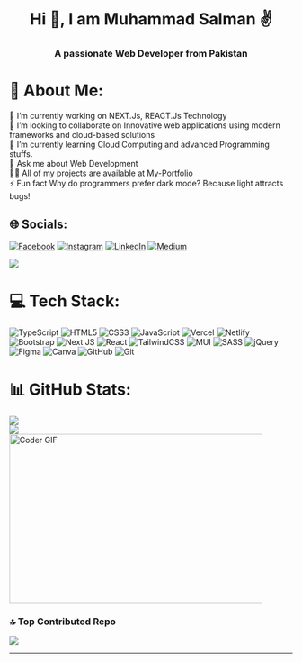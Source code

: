<h1 align="center">Hi 🚀, I am Muhammad Salman ✌</h1>
<h3 align="center">A passionate Web Developer from Pakistan</h3>


# 💫 About Me:
🔭 I’m currently working on NEXT.Js, REACT.Js Technology
<br>
👯 I’m looking to collaborate on Innovative web applications using modern frameworks and cloud-based solutions
<br>
🌱 I’m currently learning Cloud Computing and advanced Programming stuffs.
<br>
💬 Ask me about Web Development
<br>
👨‍💻 All of my projects are available at [My-Portfolio](https://muhammadsalman-portfolio.vercel.app/) 
<br>
⚡ Fun fact Why do programmers prefer dark mode? Because light attracts bugs!<br>


## 🌐 Socials:
[![Facebook](https://img.shields.io/badge/Facebook-%231877F2.svg?logo=Facebook&logoColor=white)](https://facebook.com/https://web.facebook.com/salmano4/?_rdc=1&_rdr) [![Instagram](https://img.shields.io/badge/Instagram-%23E4405F.svg?logo=Instagram&logoColor=white)](https://instagram.com/https://www.instagram.com/salmanop402/?igsh=mw03mnkwd3zrannhza%3d%3d) [![LinkedIn](https://img.shields.io/badge/LinkedIn-%230077B5.svg?logo=linkedin&logoColor=white)](https://linkedin.com/in/https://www.linkedin.com/in/muhammad-salman-cr7/) [![Medium](https://img.shields.io/badge/Medium-12100E?logo=medium&logoColor=white)](https://medium.com/@https://medium.com/@m.salman07) 

[![](https://visitcount.itsvg.in/api?id=SalmanO7&icon=5&color=11)](https://visitcount.itsvg.in)


# 💻 Tech Stack:
![TypeScript](https://img.shields.io/badge/typescript-%23007ACC.svg?style=for-the-badge&logo=typescript&logoColor=white) ![HTML5](https://img.shields.io/badge/html5-%23E34F26.svg?style=for-the-badge&logo=html5&logoColor=white) ![CSS3](https://img.shields.io/badge/css3-%231572B6.svg?style=for-the-badge&logo=css3&logoColor=white) ![JavaScript](https://img.shields.io/badge/javascript-%23323330.svg?style=for-the-badge&logo=javascript&logoColor=%23F7DF1E) ![Vercel](https://img.shields.io/badge/vercel-%23000000.svg?style=for-the-badge&logo=vercel&logoColor=white) ![Netlify](https://img.shields.io/badge/netlify-%23000000.svg?style=for-the-badge&logo=netlify&logoColor=#00C7B7) ![Bootstrap](https://img.shields.io/badge/bootstrap-%238511FA.svg?style=for-the-badge&logo=bootstrap&logoColor=white) ![Next JS](https://img.shields.io/badge/Next-black?style=for-the-badge&logo=next.js&logoColor=white) ![React](https://img.shields.io/badge/react-%2320232a.svg?style=for-the-badge&logo=react&logoColor=%2361DAFB) ![TailwindCSS](https://img.shields.io/badge/tailwindcss-%2338B2AC.svg?style=for-the-badge&logo=tailwind-css&logoColor=white) ![MUI](https://img.shields.io/badge/MUI-%230081CB.svg?style=for-the-badge&logo=mui&logoColor=white) ![SASS](https://img.shields.io/badge/SASS-hotpink.svg?style=for-the-badge&logo=SASS&logoColor=white) ![jQuery](https://img.shields.io/badge/jquery-%230769AD.svg?style=for-the-badge&logo=jquery&logoColor=white) ![Figma](https://img.shields.io/badge/figma-%23F24E1E.svg?style=for-the-badge&logo=figma&logoColor=white) ![Canva](https://img.shields.io/badge/Canva-%2300C4CC.svg?style=for-the-badge&logo=Canva&logoColor=white) ![GitHub](https://img.shields.io/badge/github-%23121011.svg?style=for-the-badge&logo=github&logoColor=white) ![Git](https://img.shields.io/badge/git-%23F05033.svg?style=for-the-badge&logo=git&logoColor=white)
# 📊 GitHub Stats:
![](https://github-readme-streak-stats.herokuapp.com/?user=SalmanO7&theme=dark&hide_border=false)<br/>
![](https://github-readme-stats.vercel.app/api/top-langs/?username=SalmanO7&theme=dark&hide_border=false&include_all_commits=false&count_private=false&layout=compact)
<br/>
<img alt="Coder GIF" height=300 width=450 src="https://cdn.dribbble.com/users/730703/screenshots/6581243/avento.gif" />

### 🔝 Top Contributed Repo
![](https://github-contributor-stats.vercel.app/api?username=SalmanO7&limit=5&theme=dark&combine_all_yearly_contributions=true)

---
